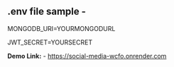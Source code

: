 ## .env file sample -

MONGODB_URI=YOURMONGODURL

JWT_SECRET=YOURSECRET


**Demo Link:** - https://social-media-wcfo.onrender.com
